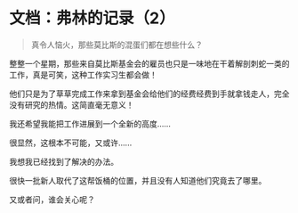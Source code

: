 # 文档：弗林的记录（2）

> 真令人恼火，那些莫比斯的混蛋们都在想些什么？

整整一个星期，那些来自莫比斯基金会的雇员也只是一味地在干着解剖刺蛇一类的工作，真是可笑，这种工作实习生都会做！

他们只是为了草草完成工作来拿到基金会给他们的经费经费到手就拿钱走人，完全没有研究的热情。这简直毫无意义！

我还希望我能把工作进展到一个全新的高度……

很显然，这根本不可能，又或许......

我想我已经找到了解决的办法。

很快一批新人取代了这帮饭桶的位置，并且没有人知道他们究竟去了哪里。

又或者问，谁会关心呢？